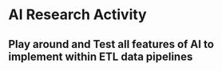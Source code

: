 # AI Research Activity
## Play around and Test all features of AI to implement within ETL data pipelines
